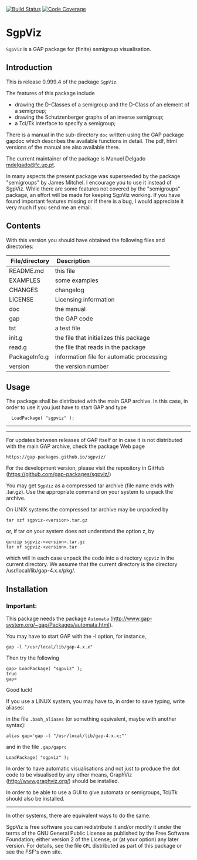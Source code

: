[![Build Status](https://github.com/gap-packages/sgpviz/workflows/CI/badge.svg?branch=master)](https://github.com/gap-packages/sgpviz/actions?query=workflow%3ACI+branch%3Amaster)
[![Code Coverage](https://codecov.io/github/gap-packages/sgpviz/coverage.svg?branch=master&token=)](https://codecov.io/gh/gap-packages/sgpviz)

SgpViz
======

`SgpViz` is a GAP package for (finite) semigroup visualisation.

Introduction
------------

This is release 0.999.4 of  the package `SgpViz`.

The features of this package include

- drawing the D-Classes of a semigroup and the D-Class of an element of a semigroup;
- drawing the Schutzenberger graphs of an inverse semigroup;
- a Tcl/Tk interface to specify a semigroup;

There is a manual in the sub-directory `doc` written using the GAP package
gapdoc which describes the available functions in detail. The pdf, html
versions of the manual are also available there.

The current maintainer of the package is Manuel Delgado <mdelgado@fc.up.pt>.

In many aspects the present package was superseeded by the package "semigroups" by James Mitchel. I encourage you to use it instead of SgpViz. While there are some features not covered by the "semigroups" package, an effort will be made for keeping SgpViz working.
If you  have found important features missing or if there is a bug, I would appreciate it very much if you send me an email.

Contents
--------
With this version you should have obtained the following files and directories:

| File/directory | Description |
|:-----|:------|
|README.md|   this file|
|EXAMPLES|	some examples|
|CHANGES|	changelog|
|LICENSE|	Licensing information|
|doc  |	the manual|
|gap  |the GAP code|
|tst  |	a test file|
|init.g| the file that initializes this package|
|read.g |         		the file that reads in the package|
|PackageInfo.g	| information file for automatic processing|
|version	|the version number|

Usage
-----
The package shall be distributed with the main GAP archive. In this case, in
order to use it you just have to start GAP and type

      LoadPackage( "sgpviz" );

------------------------------
------------------------------
For updates between releases of GAP itself or in case it is not distributed
with the main GAP archive, check the package Web page

    https://gap-packages.github.io/sgpviz/

For the development version, please visit the repository in GitHub (https://github.com/gap-packages/sgpviz/)

You may get `SgpViz` as a compressed tar archive (file name ends with
.tar.gz). Use the appropriate command on your system to unpack the
archive.

On UNIX systems the compressed tar archive may be unpacked by

    tar xzf sgpviz-<version>.tar.gz

or, if tar on your system does not understand the option z, by

    gunzip sgpviz-<version>.tar.gz
    tar xf sgpviz-<version>.tar

which will in each case unpack the code into a directory `sgpviz`
in the current directory. We assume that the current directory is the
directory /usr/local/lib/gap-4.x.x/pkg/.

Installation
------------

### Important:

This package needs the package `Automata` (http://www.gap-system.org/~gap/Packages/automata.html).


You may have to start GAP with the -l option, for instance,

    gap -l "/usr/local/lib/gap-4.x.x"

Then try the following

    gap> LoadPackage( "sgpviz" ); 
    true
    gap>

Good luck!

If you use a LINUX system, you may have to, in order to save typing, write
aliases: 

in the file `.bash_aliases` (or something equivalent, maybe with another syntax): 

    alias gap='gap -l "/usr/local/lib/gap-4.x.x;"'

and in the file `.gap/gaprc`

    LoadPackage( "sgpviz" ); 

In order to have automatic visualisations and not just to produce the dot code to be visualised by any other means, GraphViz (http://www.graphviz.org/) should be installed.

In order to be able to use a GUI to give automata or semigroups, Tcl/Tk should also be installed.

----------
In other systems, there are equivalent ways to do the same.

SgpViz is free software you can redistribute it and/or modify it
under the terms of the GNU General Public License as published by the
Free Software Foundation; either version 2 of the License, or (at your
option) any later version. For details, see the file `GPL` distributed
as part of this package or see the FSF's own site.
